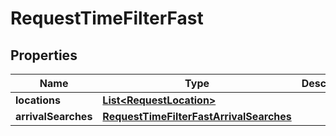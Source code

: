 
# RequestTimeFilterFast

## Properties
Name | Type | Description | Notes
------------ | ------------- | ------------- | -------------
**locations** | [**List&lt;RequestLocation&gt;**](RequestLocation.md) |  | 
**arrivalSearches** | [**RequestTimeFilterFastArrivalSearches**](RequestTimeFilterFastArrivalSearches.md) |  | 




